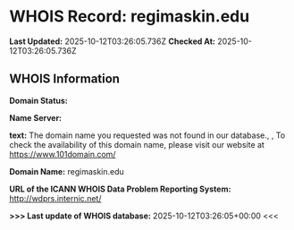 # WHOIS Record: regimaskin.edu

**Last Updated:** 2025-10-12T03:26:05.736Z
**Checked At:** 2025-10-12T03:26:05.736Z

## WHOIS Information

**Domain Status:** 

**Name Server:** 

**text:** The domain name you requested was not found in our database., , To check the availability of this domain name, please visit our website at https://www.101domain.com/

**Domain Name:** regimaskin.edu

**URL of the ICANN WHOIS Data Problem Reporting System:** http://wdprs.internic.net/

**>>> Last update of WHOIS database:** 2025-10-12T03:26:05+00:00 <<<

